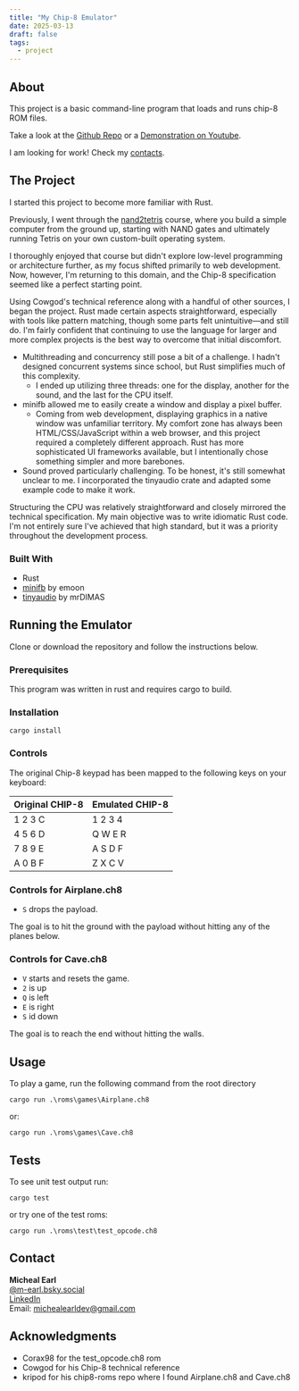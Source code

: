 ```yaml
---
title: "My Chip-8 Emulator"
date: 2025-03-13
draft: false
tags:
  - project
---
```


## About

This project is a basic command-line program that loads and runs chip-8 ROM files.

Take a look at the [Github Repo](https://github.com/micheal-earl/chip8-emulator) or a
[Demonstration on Youtube](https://youtu.be/ZOGYosR6_As).

I am looking for work! Check my [contacts](/contact).

## The Project

I started this project to become more familiar with Rust.

Previously, I went through the [nand2tetris](https://www.nand2tetris.org) course, where you build a simple computer from the ground up, starting with NAND gates and ultimately running Tetris on your own custom-built operating system.

I thoroughly enjoyed that course but didn't explore low-level programming or architecture further, as my focus shifted primarily to web development. Now, however, I'm returning to this domain, and the Chip-8 specification seemed like a perfect starting point.

Using Cowgod's technical reference along with a handful of other sources, I began the project. Rust made certain aspects straightforward, especially with tools like pattern matching, though some parts felt unintuitive—and still do. I'm fairly confident that continuing to use the language for larger and more complex projects is the best way to overcome that initial discomfort.

- Multithreading and concurrency still pose a bit of a challenge. I hadn't designed concurrent systems since school, but Rust simplifies much of this complexity.
  - I ended up utilizing three threads: one for the display, another for the sound, and the last for the CPU itself.
- minifb allowed me to easily create a window and display a pixel buffer.
  - Coming from web development, displaying graphics in a native window was unfamiliar territory. My comfort zone has always been HTML/CSS/JavaScript within a web browser, and this project required a completely different approach. Rust has more sophisticated UI frameworks available, but I intentionally chose something simpler and more barebones.
- Sound proved particularly challenging. To be honest, it's still somewhat unclear to me. I incorporated the tinyaudio crate and adapted some example code to make it work.

Structuring the CPU was relatively straightforward and closely mirrored the technical specification. My main objective was to write idiomatic Rust code. I'm not entirely sure I've achieved that high standard, but it was a priority throughout the development process.

### Built With

- Rust
- [minifb](https://github.com/emoon/rust_minifb) by emoon
- [tinyaudio](https://github.com/mrDIMAS/tinyaudio/tree/main) by mrDIMAS

## Running the Emulator

Clone or download the repository and follow the instructions below.

### Prerequisites

This program was written in rust and requires cargo to build.

### Installation

```shell
cargo install
```

### Controls

The original Chip-8 keypad has been mapped to the following keys on your keyboard:

| Original CHIP-8 | Emulated CHIP-8 |
| --------------- | --------------- |
| 1 2 3 C         | 1 2 3 4         |
| 4 5 6 D         | Q W E R         |
| 7 8 9 E         | A S D F         |
| A 0 B F         | Z X C V         |

### Controls for Airplane.ch8

- `S` drops the payload.

The goal is to hit the ground with the payload without hitting any of the planes below.

### Controls for Cave.ch8

- `V` starts and resets the game.
- `2` is up
- `Q` is left
- `E` is right
- `S` id down

The goal is to reach the end without hitting the walls.

## Usage

To play a game, run the following command from the root directory

```shell
cargo run .\roms\games\Airplane.ch8
```

or:

```shell
cargo run .\roms\games\Cave.ch8
```

## Tests

To see unit test output run:

```shell
cargo test
```

or try one of the test roms:

```shell
cargo run .\roms\test\test_opcode.ch8
```

## Contact

**Micheal Earl**  
[@m-earl.bsky.social](https://bsky.app/profile/m-earl.bsky.social)  
[LinkedIn](https://www.linkedin.com/in/micheal-earl/)  
Email: [michealearldev@gmail.com](mailto:michealearldev@gmail.com)

## Acknowledgments

- Corax98 for the test_opcode.ch8 rom
- Cowgod for his Chip-8 technical reference
- kripod for his chip8-roms repo where I found Airplane.ch8 and Cave.ch8
